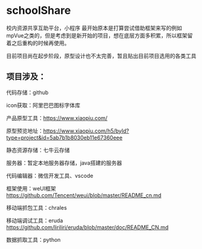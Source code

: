 # schoolShare
校内资源共享互助平台，小程序
最开始原本是打算尝试借助框架来写的例如mpVue之类的，但是考虑到是新开始的项目，想在底层方面多积累，所以框架留着之后重构的时候再使用。

目前项目尚在起步阶段，原型设计也不太完善，暂且贴出目前项目选用的各类工具
## 项目涉及：
代码存储：github

icon获取：阿里巴巴图标字体库

产品原型工具：https://www.xiaopiu.com/

原型预览地址：https://www.xiaopiu.com/h5/byId?type=project&id=5ab7b1b8030eb11e67360eee

静态资源存储：七牛云存储

服务器：暂定本地服务器存储，java搭建的服务器

代码编辑器：微信开发工具、vscode

框架使用：weUI框架
https://github.com/Tencent/weui/blob/master/README_cn.md

移动端抓包工具：chrales

移动端调试工具：eruda   
https://github.com/liriliri/eruda/blob/master/doc/README_CN.md

数据抓取工具：python
